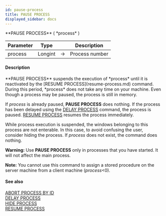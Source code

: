 ```yaml
---
id: pause-process
title: PAUSE PROCESS
displayed_sidebar: docs
---
```


<!--REF #_command_.PAUSE PROCESS.Syntax-->**PAUSE PROCESS** ( *process* )<!-- END REF-->
<!--REF #_command_.PAUSE PROCESS.Params-->
| Parameter | Type |  | Description |
| --- | --- | --- | --- |
| process | Longint | -> | Process number |

<!-- END REF-->

#### Description 

<!--REF #_command_.PAUSE PROCESS.Summary-->**PAUSE PROCESS** suspends the execution of *process* until it is reactivated by the [RESUME PROCESS](resume-process.md) command.<!-- END REF--> During this period, *process* does not take any time on your machine. Even though a process may be paused, the process is still in memory.

If *process* is already paused, **PAUSE PROCESS** does nothing. If the process has been delayed using the [DELAY PROCESS](delay-process.md) command, the process is paused. [RESUME PROCESS](resume-process.md) resumes the process immediately.

While process execution is suspended, the windows belonging to this process are not enterable. In this case, to avoid confusing the user, consider hiding the process. If *process* does not exist, the command does nothing.

**Warning:** Use **PAUSE PROCESS** only in processes that you have started. It will not affect the main process.

**Note:** You cannot use this command to assign a stored procedure on the server machine from a client machine (*process*<0).

#### See also 

[ABORT PROCESS BY ID](abort-process-by-id.md)  
[DELAY PROCESS](delay-process.md)  
[HIDE PROCESS](hide-process.md)  
[RESUME PROCESS](resume-process.md)  